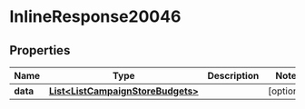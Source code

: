 

# InlineResponse20046

## Properties

Name | Type | Description | Notes
------------ | ------------- | ------------- | -------------
**data** | [**List&lt;ListCampaignStoreBudgets&gt;**](ListCampaignStoreBudgets.md) |  |  [optional]



